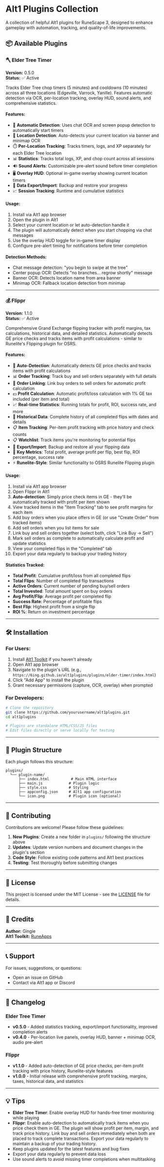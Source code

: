 # Alt1 Plugins Collection

A collection of helpful Alt1 plugins for RuneScape 3, designed to enhance gameplay with automation, tracking, and quality-of-life improvements.

## 📦 Available Plugins

### 🪓 Elder Tree Timer
**Version:** 0.5.0  
**Status:** ✅ Active

Tracks Elder Tree chop timers (5 minutes) and cooldowns (10 minutes) across all three locations (Edgeville, Varrock, Yanille). Features automatic detection via OCR, per-location tracking, overlay HUD, sound alerts, and comprehensive statistics.

#### Features:
- 🎯 **Automatic Detection**: Uses chat OCR and screen popup detection to automatically start timers
- 📍 **Location Detection**: Auto-detects your current location via banner and minimap OCR
- ⏱️ **Per-Location Tracking**: Tracks timers, logs, and XP separately for each Elder Tree location
- 📊 **Statistics**: Tracks total logs, XP, and chop count across all sessions
- 🔊 **Sound Alerts**: Customizable pre-alert sound before timer completion
- 🖥️ **Overlay HUD**: Optional in-game overlay showing current location timers
- 💾 **Data Export/Import**: Backup and restore your progress
- 📈 **Session Tracking**: Runtime and cumulative statistics

#### Usage:
1. Install via Alt1 app browser
2. Open the plugin in Alt1
3. Select your current location or let auto-detection handle it
4. The plugin will automatically detect when you start chopping via chat messages
5. Use the overlay HUD toggle for in-game timer display
6. Configure pre-alert timing for notifications before timer completion

#### Detection Methods:
- Chat message detection: "you begin to swipe at the tree"
- Center popup OCR: Detects "no branches... regrow shortly" message
- Banner OCR: Detects location name from area banner
- Minimap OCR: Fallback location detection from minimap

---

### 💰 Flippr
**Version:** 1.1.0  
**Status:** ✅ Active

Comprehensive Grand Exchange flipping tracker with profit margins, tax calculations, historical data, and detailed statistics. Automatically detects GE price checks and tracks items with profit calculations - similar to Runelite's Flipping plugin for OSRS.

#### Features:
- 🎯 **Auto-Detection**: Automatically detects GE price checks and tracks items with profit calculations
- 📊 **Order Tracking**: Track buy and sell orders separately with full details
- 🔗 **Order Linking**: Link buy orders to sell orders for automatic profit calculation
- 💵 **Profit Calculation**: Automatic profit/loss calculation with 1% GE tax included (per item and total)
- 📈 **Real-time Statistics**: Running totals for profit, ROI, success rate, and more
- 📜 **Historical Data**: Complete history of all completed flips with dates and details
- 📋 **Item Tracking**: Per-item profit tracking with price history and check counts
- 📋 **Watchlist**: Track items you're monitoring for potential flips
- 💾 **Export/Import**: Backup and restore all your flipping data
- 🎯 **Key Metrics**: Total profit, average profit per flip, best flip, ROI percentage, success rate
- ⚡ **Runelite-Style**: Similar functionality to OSRS Runelite Flipping plugin

#### Usage:
1. Install via Alt1 app browser
2. Open Flippr in Alt1
3. **Auto-detection**: Simply price check items in GE - they'll be automatically tracked with profit per item shown
4. View tracked items in the "Item Tracking" tab to see profit margins for each item
5. Add buy orders when you place offers in GE (or use "Create Order" from tracked items)
6. Add sell orders when you list items for sale
7. Link buy and sell orders together (select both, click "Link Buy → Sell")
8. Mark sell orders as complete to automatically calculate profit and update statistics
9. View your completed flips in the "Completed" tab
10. Export your data regularly to backup your trading history

#### Statistics Tracked:
- **Total Profit**: Cumulative profit/loss from all completed flips
- **Total Flips**: Number of completed flip transactions
- **Active Orders**: Current number of pending buy/sell orders
- **Total Invested**: Total amount spent on buy orders
- **Avg Profit/Flip**: Average profit per completed flip
- **Success Rate**: Percentage of profitable flips
- **Best Flip**: Highest profit from a single flip
- **ROI %**: Return on investment percentage

---

## 🛠️ Installation

### For Users:
1. Install [Alt1 Toolkit](https://runeapps.org/alt1) if you haven't already
2. Open Alt1 app browser
3. Navigate to the plugin's URL (e.g., `https://6ing.github.io/alt1plugins/plugins/elder-timer/index.html`)
4. Click "Add App" to install the plugin
5. Grant necessary permissions (capture, OCR, overlay) when prompted

### For Developers:
```bash
# Clone the repository
git clone https://github.com/yourusername/alt1plugins.git
cd alt1plugins

# Plugins are standalone HTML/CSS/JS files
# Edit files directly or serve locally for testing
```

---

## 📝 Plugin Structure

Each plugin follows this structure:
```
plugins/
  └── plugin-name/
      ├── index.html          # Main HTML interface
      ├── main.js            # Plugin logic
      ├── style.css          # Styling
      ├── appconfig.json     # Alt1 app configuration
      └── icon.png           # Plugin icon (optional)
```

---

## 🤝 Contributing

Contributions are welcome! Please follow these guidelines:

1. **New Plugins**: Create a new folder in `plugins/` following the structure above
2. **Updates**: Update version numbers and document changes in the plugin's section
3. **Code Style**: Follow existing code patterns and Alt1 best practices
4. **Testing**: Test thoroughly before submitting changes

---

## 📄 License

This project is licensed under the MIT License - see the [LICENSE](LICENSE) file for details.

---

## 🙏 Credits

**Author:** Gingie  
**Alt1 Toolkit:** [RuneApps](https://runeapps.org/)

---

## 📞 Support

For issues, suggestions, or questions:
- Open an issue on GitHub
- Contact via Alt1 app or Discord

---

## 🔄 Changelog

### Elder Tree Timer
- **v0.5.0** - Added statistics tracking, export/import functionality, improved completion alerts
- **v0.4.0** - Per-location live panels, overlay HUD, banner + minimap OCR, audio pre-alert

### Flippr
- **v1.1.0** - Added auto-detection of GE price checks, per-item profit tracking with price history, Runelite-style features
- **v1.0.0** - Initial release with comprehensive profit tracking, margins, taxes, historical data, and statistics

---

## 💡 Tips

- **Elder Tree Timer**: Enable overlay HUD for hands-free timer monitoring while playing
- **Flippr**: Enable auto-detection to automatically track items when you price check them in GE. The plugin will show profit per item, margin, and track price history. Link buy and sell orders immediately when both are placed to track complete transactions. Export your data regularly to maintain a backup of your trading history.
- Keep plugins updated for the latest features and bug fixes
- Export your data regularly to prevent data loss
- Use sound alerts to avoid missing timer completions when multitasking
